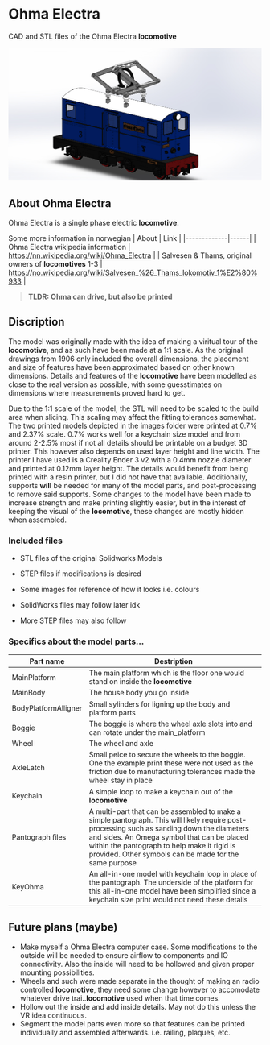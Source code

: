 # Ohma Electra
CAD and STL files of the Ohma Electra **locomotive**

![Ohma Electra](https://github.com/alejontnu/ohma-electra/blob/main/images/PrettyOhma.JPG?raw=true)

## About Ohma Electra
Ohma Electra is a single phase electric **locomotive**.

Some more information in norwegian
| About | Link |
|-------------|------|
| Ohma Electra wikipedia information | https://nn.wikipedia.org/wiki/Ohma_Electra |
| Salvesen & Thams, original owners of **locomotives** 1-3 | https://no.wikipedia.org/wiki/Salvesen_%26_Thams_lokomotiv_1%E2%80%933 |

> **TLDR: Ohma can drive, but also be printed**

## Discription
The model was originally made with the idea of making a viritual tour of the **locomotive**, and as such have been made at a 1:1 scale. As the original drawings from 1906 only included the overall dimensions, the placement and size of features have been approximated based on other known dimensions. Details and features of the **locomotive** have been modelled as close to the real version as possible, with some guesstimates on dimensions where measurements proved hard to get. 

Due to the 1:1 scale of the model, the STL will need to be scaled to the build area when slicing. This scaling may affect the fitting tolerances somewhat. The two printed models depicted in the images folder were printed at 0.7% and 2.37% scale. 0.7% works well for a keychain size model and from around 2-2.5% most if not all details should be printable on a budget 3D printer. This however also depends on used layer height and line width. The printer I have used is a Creality Ender 3 v2 with a 0.4mm nozzle diameter and printed at 0.12mm layer height. The details would benefit from being printed with a resin printer, but I did not have that available. Additionally, supports **will** be needed for many of the model parts, and post-processing to remove said supports. Some changes to the model have been made to increase strength and make printing slightly easier, but in the interest of keeping the visual of the **locomotive**, these changes are mostly hidden when assembled.

### Included files
- STL files of the original Solidworks Models
- STEP files if modifications is desired
- Some images for reference of how it looks i.e. colours


- SolidWorks files may follow later idk
- More STEP files may also follow

### Specifics about the model parts...
| Part name | Destription |
|-----------|-------------|
| MainPlatform | The main platform which is the floor one would stand on inside the **locomotive** |
| MainBody | The house body you go inside |
| BodyPlatformAlligner | Small sylinders for ligning up the body and platform parts |
| Boggie | The boggie is where the wheel axle slots into and can rotate under the main_platform |
| Wheel | The wheel and axle |
| AxleLatch | Small peice to secure the wheels to the boggie. One the example print these were not used as the friction due to manufacturing tolerances made the wheel stay in place |
| Keychain | A simple loop to make a keychain out of the **locomotive** |
| Pantograph files | A multi-part that can be assembled to make a simple pantograph. This will likely require post-processing such as sanding down the diameters and sides. An Omega symbol that can be placed within the pantograph to help make it rigid is provided. Other symbols can be made for the same purpose |
| KeyOhma | An all-in-one model with keychain loop in place of the pantograph. The underside of the platform for this all-in-one model have been simplified since a keychain size print would not need these details |

## Future plans (maybe)
- Make myself a Ohma Electra computer case. Some modifications to the outside will be needed to ensure airflow to components and IO connectivity. Also the inside will need to be hollowed and given proper mounting possibilities.
- Wheels and such were made separate in the thought of making an radio controlled **locomotive**, they need some change however to accomodate whatever drive trai..**locomotive** used when that time comes.
- Hollow out the inside and add inside details. May not do this unless the VR idea continuous.
- Segment the model parts even more so that features can be printed individually and assembled afterwards. i.e. railing, plaques, etc.

